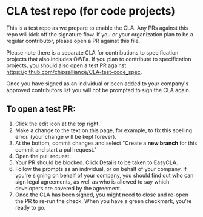 # CLA test repo (for code projects)

This is a test repo as we prepare to enable the CLA. Any PRs against this repo will kick off the signature flow. If you or your organization plan to be a regular contributor, please open a PR against this file. 

Please note there is a separate CLA for contributions to specification projects that also includes OWFa. If you plan to contribute to specification projects, you should also open a test PR against https://github.com/chipsalliance/CLA-test-code_spec.

Once you have signed as an individual or been added to your company's approved contributors list you will not be prompted to sign the CLA again.

## To open a test PR:

 1. Click the edit icon at the top right.
 1. Make a change to the text on this page, for example, to fix this spelling error. (your change will be kept forever).
 1. At the bottom, commit changes and select "Create a **new branch** for this commit and start a pull request."
 1. Open the pull request.
 1. Your PR should be blocked. Click Details to be taken to EasyCLA.
 1. Follow the prompts as an individual, or on behalf of your company. If you're signing on behalf of your company, you should find out who can sign legal agreements, as well as who is allowed to say which developers are covered by the agreement.
 1. Once the CLA has been signed, you might need to close and re-open the PR to re-run the check. When you have a green checkmark, you're ready to go.
 
